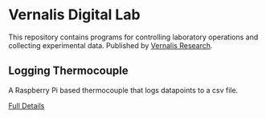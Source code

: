 # Vernalis Digital Lab

This repository contains programs for controlling laboratory operations and collecting experimental data. Published by [Vernalis Research][vr].

## Logging Thermocouple

A Raspberry Pi based thermocouple that logs datapoints to a csv file.

[Full Details][thermo]

[vr]: https://www.vernalis.com/
[thermo]: Logging%20Thermocouple
